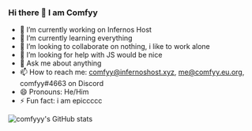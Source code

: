 ### Hi there 👋 I am Comfyy

- 🔭 I’m currently working on Infernos Host
- 🌱 I’m currently learning everything
- 👯 I’m looking to collaborate on nothing, i like to work alone
- 🤔 I’m looking for help with JS would be nice 
- 💬 Ask me about anything
- 📫 How to reach me: comfyy@infernoshost.xyz, me@comfyy.eu.org, comfyy#4663 on Discord
- 😄 Pronouns: He/Him
- ⚡ Fun fact: i am epiccccc

![comfyyy's GitHub stats](https://github-readme-stats.vercel.app/api?username=comfyyy&show_icons=true&theme=radical)

